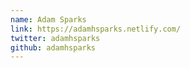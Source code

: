 ```yaml
---
name: Adam Sparks
link: https://adamhsparks.netlify.com/
twitter: adamhsparks
github: adamhsparks
---
```

